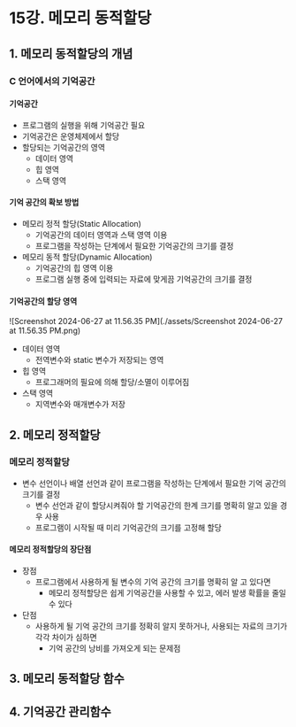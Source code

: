 # 15강. 메모리 동적할당

## 1. 메모리 동적할당의 개념

### C 언어에서의 기억공간

#### 기억공간

- 프로그램의 실행을 위해 기억공간 필요
- 기억공간은 운영체제에서 할당
- 할당되는 기억공간의 영역
  - 데이터 영역
  - 힙 영역
  - 스택 영역



#### 기억 공간의 확보 방법

- 메모리 정적 할당(Static Allocation)
  - 기억공간의 데이터 영역과 스택 영역 이용
  - 프로그램을 작성하는 단계에서 필요한 기억공간의 크기를 결정
- 메모리 동적 할당(Dynamic Allocation)
  - 기억공간의 힙 영역 이용
  - 프로그램 실행 중에 입력되는 자료에 맞게끔 기억공간의 크기를 결정



#### 기억공간의 할당 영역

![Screenshot 2024-06-27 at 11.56.35 PM](./assets/Screenshot 2024-06-27 at 11.56.35 PM.png)

- 데이터 영역
  - 전역변수와 static 변수가 저장되는 영역
- 힙 영역
  - 프로그래머의 필요에 의해 할당/소멸이 이루어짐
- 스택 영역
  - 지역변수와 매개변수가 저장



## 2. 메모리 정적할당

### 메모리 정적할당

- 변수 선언이나 배열 선언과 같이 프로그램을 작성하는 단계에서 필요한 기억 공간의 크기를 결정
  - 변수 선언과 같이 할당시켜줘야 할 기억공간의 한계 크기를 명확히 알고 있을 경우 사용
  - 프로그램이 시작될 때 미리 기억공간의 크기를 고정해 할당



#### 메모리 정적할당의 장단점

- 장점
  - 프로그램에서 사용하게 될 변수의 기억 공간의 크기를 명확히 알 고 있다면
    - 메모리 정적할당은 쉽게 기억공간을 사용할 수 있고, 에러 발생 확률을 줄일 수 있다
- 단점
  - 사용하게 될 기억 공간의 크기를 정확히 알지 못하거나, 사용되는 자료의 크기가 각각 차이가 심하면
    - 기억 공간의 낭비를 가져오게 되는 문제점



## 3. 메모리 동적할당 함수

## 4. 기억공간 관리함수

